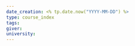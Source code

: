 ```yaml
---
date_creation: <% tp.date.now("YYYY-MM-DD") %>
type: course_index
tags: 
giver: 
university:
---
```

